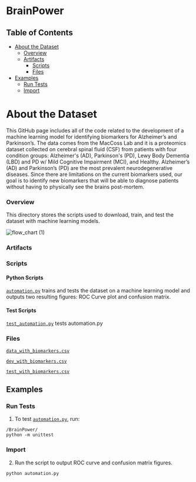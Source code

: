# BrainPower

## Table of Contents

  - [About the Dataset](#about-the-dataset)
    - [Overview](#overview)
    - [Artifacts](#artifacts)
      - [Scripts](#scripts)
      - [Files](#files)
  - [Examples](#examples)
    - [Run Tests](#run-tests)
    - [Import](#import)

# About the Dataset
This GitHub page includes all of the code related to the development of a machine learning model for identifying biomarkers for Alzheimer’s and Parkinson’s. The data comes from the MacCoss Lab and it is a proteomics dataset collected on cerebral spinal fluid (CSF) from patients with four condition groups: Alzheimer's (AD), Parkinson's (PD), Lewy Body Dementia (LBD) and PD w/ Mild Cognitive Impairment (MCI), and Healthy. 
Alzheimer’s (AD) and Parkinson’s (PD) are the most prevalent neurodegenerative diseases. Since there are limitations on the current biomarkers used, our goal is to identify new biomarkers that will be able to diagnose patients without having to physically see the brains post-mortem.

### Overview

This directory stores the scripts used to download, train, and test the dataset with machine learning models. 

![flow_chart (1)](https://github.com/BrainPowerChemE/BrainPower/assets/121738843/d4390625-87b5-4112-8b6c-5ccc9e0a6df9)

### Artifacts

### Scripts

#### Python Scripts
[`automation.py`](automation.py) trains and tests the dataset on a machine learning model and outputs two resulting figures: ROC Curve plot and confusion matrix.


#### Test Scripts
[`test_automation.py`](test_automation.py) tests automation.py


### Files

[`data_with_biomarkers.csv`](test-data/data_with_biomarkers.csv) 

[`dev_with_biomarkers.csv`](test-data/dev_with_biomarkers.csv) 

[`test_with_biomarkers.csv`](test-data/test_with_biomarkers.csv) 


## Examples

### Run Tests

1. To test [`automation.py`](automation.py), run:

```
/BrainPower/
python -m unittest
```

### Import

2. Run the script to output  ROC curve and confusion matrix figures.
```
python automation.py
```
